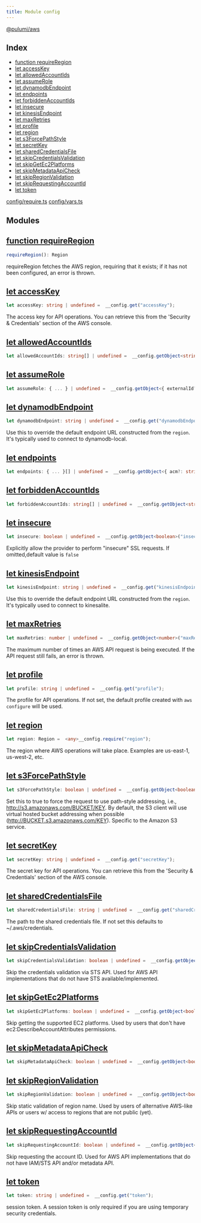 ```yaml
---
title: Module config
---
```


<a href="..">@pulumi/aws</a>

<h2 class="pdoc-module-header">Index</h2>

* <a href="#requireRegion">function requireRegion</a>
* <a href="#accessKey">let accessKey</a>
* <a href="#allowedAccountIds">let allowedAccountIds</a>
* <a href="#assumeRole">let assumeRole</a>
* <a href="#dynamodbEndpoint">let dynamodbEndpoint</a>
* <a href="#endpoints">let endpoints</a>
* <a href="#forbiddenAccountIds">let forbiddenAccountIds</a>
* <a href="#insecure">let insecure</a>
* <a href="#kinesisEndpoint">let kinesisEndpoint</a>
* <a href="#maxRetries">let maxRetries</a>
* <a href="#profile">let profile</a>
* <a href="#region">let region</a>
* <a href="#s3ForcePathStyle">let s3ForcePathStyle</a>
* <a href="#secretKey">let secretKey</a>
* <a href="#sharedCredentialsFile">let sharedCredentialsFile</a>
* <a href="#skipCredentialsValidation">let skipCredentialsValidation</a>
* <a href="#skipGetEc2Platforms">let skipGetEc2Platforms</a>
* <a href="#skipMetadataApiCheck">let skipMetadataApiCheck</a>
* <a href="#skipRegionValidation">let skipRegionValidation</a>
* <a href="#skipRequestingAccountId">let skipRequestingAccountId</a>
* <a href="#token">let token</a>

<a href="/config/require.ts">config/require.ts</a> <a href="/config/vars.ts">config/vars.ts</a> 

<h2 class="pdoc-module-header">Modules</h2>


<h2 class="pdoc-module-header" id="requireRegion">
<a class="pdoc-member-name" href="https://github.com/pulumi/pulumi-aws/blob/master/pack/nodejs/config/require.ts#L21">function requireRegion</a>
</h2>

```typescript
requireRegion(): Region
```


requireRegion fetches the AWS region, requiring that it exists; if it has not been configured, an error is thrown.

<h2 class="pdoc-module-header" id="accessKey">
<a class="pdoc-member-name" href="https://github.com/pulumi/pulumi-aws/blob/master/pack/nodejs/config/vars.ts#L13">let accessKey</a>
</h2>

```typescript
let accessKey: string | undefined =  __config.get("accessKey");
```


The access key for API operations. You can retrieve this from the 'Security & Credentials' section of the AWS console.

<h2 class="pdoc-module-header" id="allowedAccountIds">
<a class="pdoc-member-name" href="https://github.com/pulumi/pulumi-aws/blob/master/pack/nodejs/config/vars.ts#L14">let allowedAccountIds</a>
</h2>

```typescript
let allowedAccountIds: string[] | undefined =  __config.getObject<string[]>("allowedAccountIds");
```

<h2 class="pdoc-module-header" id="assumeRole">
<a class="pdoc-member-name" href="https://github.com/pulumi/pulumi-aws/blob/master/pack/nodejs/config/vars.ts#L15">let assumeRole</a>
</h2>

```typescript
let assumeRole: { ... } | undefined =  __config.getObject<{ externalId?: string, policy?: string, roleArn?: string, sessionName?: string }>("assumeRole");
```

<h2 class="pdoc-module-header" id="dynamodbEndpoint">
<a class="pdoc-member-name" href="https://github.com/pulumi/pulumi-aws/blob/master/pack/nodejs/config/vars.ts#L20">let dynamodbEndpoint</a>
</h2>

```typescript
let dynamodbEndpoint: string | undefined =  __config.get("dynamodbEndpoint");
```


Use this to override the default endpoint URL constructed from the `region`. It's typically used to connect to
dynamodb-local.

<h2 class="pdoc-module-header" id="endpoints">
<a class="pdoc-member-name" href="https://github.com/pulumi/pulumi-aws/blob/master/pack/nodejs/config/vars.ts#L21">let endpoints</a>
</h2>

```typescript
let endpoints: { ... }[] | undefined =  __config.getObject<{ acm?: string, apigateway?: string, cloudformation?: string, cloudwatch?: string, cloudwatchevents?: string, cloudwatchlogs?: string, devicefarm?: string, dynamodb?: string, ec2?: string, ecr?: string, ecs?: string, elb?: string, es?: string, iam?: string, kinesis?: string, kms?: string, lambda?: string, r53?: string, rds?: string, s3?: string, sns?: string, sqs?: string, sts?: string }[]>("endpoints");
```

<h2 class="pdoc-module-header" id="forbiddenAccountIds">
<a class="pdoc-member-name" href="https://github.com/pulumi/pulumi-aws/blob/master/pack/nodejs/config/vars.ts#L22">let forbiddenAccountIds</a>
</h2>

```typescript
let forbiddenAccountIds: string[] | undefined =  __config.getObject<string[]>("forbiddenAccountIds");
```

<h2 class="pdoc-module-header" id="insecure">
<a class="pdoc-member-name" href="https://github.com/pulumi/pulumi-aws/blob/master/pack/nodejs/config/vars.ts#L26">let insecure</a>
</h2>

```typescript
let insecure: boolean | undefined =  __config.getObject<boolean>("insecure");
```


Explicitly allow the provider to perform "insecure" SSL requests. If omitted,default value is `false`

<h2 class="pdoc-module-header" id="kinesisEndpoint">
<a class="pdoc-member-name" href="https://github.com/pulumi/pulumi-aws/blob/master/pack/nodejs/config/vars.ts#L31">let kinesisEndpoint</a>
</h2>

```typescript
let kinesisEndpoint: string | undefined =  __config.get("kinesisEndpoint");
```


Use this to override the default endpoint URL constructed from the `region`. It's typically used to connect to
kinesalite.

<h2 class="pdoc-module-header" id="maxRetries">
<a class="pdoc-member-name" href="https://github.com/pulumi/pulumi-aws/blob/master/pack/nodejs/config/vars.ts#L35">let maxRetries</a>
</h2>

```typescript
let maxRetries: number | undefined =  __config.getObject<number>("maxRetries");
```


The maximum number of times an AWS API request is being executed. If the API request still fails, an error is thrown.

<h2 class="pdoc-module-header" id="profile">
<a class="pdoc-member-name" href="https://github.com/pulumi/pulumi-aws/blob/master/pack/nodejs/config/vars.ts#L39">let profile</a>
</h2>

```typescript
let profile: string | undefined =  __config.get("profile");
```


The profile for API operations. If not set, the default profile created with `aws configure` will be used.

<h2 class="pdoc-module-header" id="region">
<a class="pdoc-member-name" href="https://github.com/pulumi/pulumi-aws/blob/master/pack/nodejs/config/vars.ts#L43">let region</a>
</h2>

```typescript
let region: Region =  <any>__config.require("region");
```


The region where AWS operations will take place. Examples are us-east-1, us-west-2, etc.

<h2 class="pdoc-module-header" id="s3ForcePathStyle">
<a class="pdoc-member-name" href="https://github.com/pulumi/pulumi-aws/blob/master/pack/nodejs/config/vars.ts#L49">let s3ForcePathStyle</a>
</h2>

```typescript
let s3ForcePathStyle: boolean | undefined =  __config.getObject<boolean>("s3ForcePathStyle");
```


Set this to true to force the request to use path-style addressing, i.e., http://s3.amazonaws.com/BUCKET/KEY. By
default, the S3 client will use virtual hosted bucket addressing when possible (http://BUCKET.s3.amazonaws.com/KEY).
Specific to the Amazon S3 service.

<h2 class="pdoc-module-header" id="secretKey">
<a class="pdoc-member-name" href="https://github.com/pulumi/pulumi-aws/blob/master/pack/nodejs/config/vars.ts#L53">let secretKey</a>
</h2>

```typescript
let secretKey: string | undefined =  __config.get("secretKey");
```


The secret key for API operations. You can retrieve this from the 'Security & Credentials' section of the AWS console.

<h2 class="pdoc-module-header" id="sharedCredentialsFile">
<a class="pdoc-member-name" href="https://github.com/pulumi/pulumi-aws/blob/master/pack/nodejs/config/vars.ts#L57">let sharedCredentialsFile</a>
</h2>

```typescript
let sharedCredentialsFile: string | undefined =  __config.get("sharedCredentialsFile");
```


The path to the shared credentials file. If not set this defaults to ~/.aws/credentials.

<h2 class="pdoc-module-header" id="skipCredentialsValidation">
<a class="pdoc-member-name" href="https://github.com/pulumi/pulumi-aws/blob/master/pack/nodejs/config/vars.ts#L62">let skipCredentialsValidation</a>
</h2>

```typescript
let skipCredentialsValidation: boolean | undefined =  __config.getObject<boolean>("skipCredentialsValidation");
```


Skip the credentials validation via STS API. Used for AWS API implementations that do not have STS
available/implemented.

<h2 class="pdoc-module-header" id="skipGetEc2Platforms">
<a class="pdoc-member-name" href="https://github.com/pulumi/pulumi-aws/blob/master/pack/nodejs/config/vars.ts#L66">let skipGetEc2Platforms</a>
</h2>

```typescript
let skipGetEc2Platforms: boolean | undefined =  __config.getObject<boolean>("skipGetEc2Platforms");
```


Skip getting the supported EC2 platforms. Used by users that don't have ec2:DescribeAccountAttributes permissions.

<h2 class="pdoc-module-header" id="skipMetadataApiCheck">
<a class="pdoc-member-name" href="https://github.com/pulumi/pulumi-aws/blob/master/pack/nodejs/config/vars.ts#L67">let skipMetadataApiCheck</a>
</h2>

```typescript
let skipMetadataApiCheck: boolean | undefined =  __config.getObject<boolean>("skipMetadataApiCheck");
```

<h2 class="pdoc-module-header" id="skipRegionValidation">
<a class="pdoc-member-name" href="https://github.com/pulumi/pulumi-aws/blob/master/pack/nodejs/config/vars.ts#L72">let skipRegionValidation</a>
</h2>

```typescript
let skipRegionValidation: boolean | undefined =  __config.getObject<boolean>("skipRegionValidation");
```


Skip static validation of region name. Used by users of alternative AWS-like APIs or users w/ access to regions that are
not public (yet).

<h2 class="pdoc-module-header" id="skipRequestingAccountId">
<a class="pdoc-member-name" href="https://github.com/pulumi/pulumi-aws/blob/master/pack/nodejs/config/vars.ts#L76">let skipRequestingAccountId</a>
</h2>

```typescript
let skipRequestingAccountId: boolean | undefined =  __config.getObject<boolean>("skipRequestingAccountId");
```


Skip requesting the account ID. Used for AWS API implementations that do not have IAM/STS API and/or metadata API.

<h2 class="pdoc-module-header" id="token">
<a class="pdoc-member-name" href="https://github.com/pulumi/pulumi-aws/blob/master/pack/nodejs/config/vars.ts#L80">let token</a>
</h2>

```typescript
let token: string | undefined =  __config.get("token");
```


session token. A session token is only required if you are using temporary security credentials.

